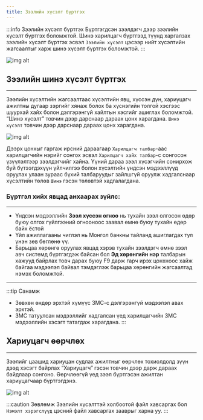 ```yaml
---
title: Зээлийн хүсэлт бүртгэх
---
```


:::info Зээлийн хүсэлт бүртгэх
Бүртгэгдсэн зээлдэгч дээр зээлийн хүсэлт бүртгэх боломжтой. Шинэ харилцагч бүртгээд түүнд харгалзах зээлийн хүсэлт бүртгэх эсвэл `Зээлийн хүсэлт` цэсээр нийт хүсэлтийн жагсаалтыг харж шинэ хүсэлт бүртгэх боломжтой. 
:::
>
![img alt](/img/zeelHuselt.png)

## Зээлийн шинэ хүсэлт бүртгэх
---

Зээлийн хүсэлтийн жагсаалтаас хүсэлтийн явц, хүссэн дүн, хариуцагч ажилтны дугаар зэргийг хянаж болох ба хүснэгийн толгой хэсгээс шуурхай хайх болон дэлгэрэнгүй хайлтын хэсгийг ашиглах боломжтой. “Шинэ хүсэлт” товчин дээр дарснаар дараах цонх харагдана. `Шинэ хүсэлт` товчин дээр дарснаар дараах цонх харагдана.
>
![img alt](/img/image-9.png)

Дээрх цонхыг гаргаж ирсний дараагаар `Харилцагч талбар`-аас харилцагчийн нэрийг сонгох эсвэл `Харилцагч хайх талбар`-с сонгосон үзүүлэлтээр зээлдэгчийг хайна. Үүний дараа зээл хүсэгчийн сонирхож буй бүтээгдэхүүн үйлчилгээ болон хүсэлтийн үндсэн мэдээллүүд оруулах улаан зураас бүхий талбаруудыг зайлшгүй оруулж хадгалснаар хүсэлтийн төлөв `Шинэ` гэсэн төлөвтэй хадгалагдана.

### Бүртгэл хийх явцад анхаарах зүйлс:
---
-	Үндсэн мэдээллийн **Зээл хүссэн огноо** нь тухайн зээл олгосон өдөр буюу олгох гүйлгээний огнооноос заавал өмнө буюу тухайн өдөр байх ёстой
-	Үйл ажиллагааны чиглэл нь Монгол банкны тайланд ашиглагдах тул үнэн зөв бөглөнө үү.
-	Барьцаа хөрөнгө оруулах явцад хэрэв тухайн зээлдэгч өмнө зээл авч системд бүртгэгдэж байсан бол **Эд хөрөнгийн нэр** талбарын хажууд байрлах товч дарах буюу F9 дарж гарч ирэх цонхноос хайж байгаа мэдээлэл байвал тэмдэглэж барьцаа хөрөнгийн жагсаалтад нэмэх боломжтой.

---

:::tip  Санамж
-	Зөвхөн өндөр эрхтэй хүмүүс ЗМС-с дэлгэрэнгүй мэдээлэл авах эрхтэй. 
- ЗМС татуулсан мэдээллийг хадгалсан үед харилцагчийн ЗМС мэдээллийн хэсэгт татагдаж харагдана. 
:::

## Хариуцагч өөрчлөх
---
Зээлийг цаашид хариуцан судлах ажилтныг өөрчлөх тохиолдолд зүүн дээд хэсэгт байрлах “Хариуцагч” гэсэн товчин дээр дарж дараах байдлаар сонгоно. Өөрчлөөгүй үед зээл бүртгэсэн ажилтан хариуцагчаар бүртгэгдэнэ. 
>
![img alt](/img/image-16.png#center)

:::caution Зөвлөмж
Зээлийн хүсэлттэй холбоотой файл хавсаргах бол `Нэмэлт хэрэгслүүд` цэсний файл хавсаргах зааврыг харна уу. 
:::

